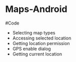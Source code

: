 # Maps-Android
#Code
* Selecting map types
* Accessing selected location 
* Getting location permission
* GPS enable dialog
* Getting current location
